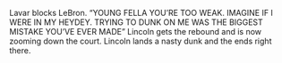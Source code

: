 Lavar blocks LeBron. “YOUNG FELLA YOU’RE TOO WEAK. IMAGINE IF I WERE IN MY HEYDEY. TRYING TO DUNK ON ME WAS THE BIGGEST MISTAKE YOU’VE EVER MADE”
Lincoln gets the rebound and is now zooming down the court. Lincoln lands a nasty dunk and the ends right there.
